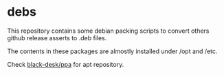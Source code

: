 # debs

This repository contains some debian packing scripts
to convert others github release asserts to .deb files.

The contents in these packages are almostly installed under /opt and /etc.

Check [black-desk/ppa](https://github.com/black-desk/ppa) for apt repository.
